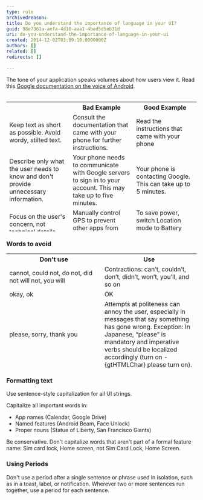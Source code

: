 ```yaml
---
type: rule
archivedreason: 
title: Do you understand the importance of language in your UI?
guid: 98e7361a-aefa-4d10-aaa1-4bed5d5eb31d
uri: do-you-understand-the-importance-of-language-in-your-ui
created: 2014-12-02T03:09:10.0000000Z
authors: []
related: []
redirects: []

---
```



The tone of your application speaks volumes about how users view it. Read this <a href="http&#58;//developer.android.com/design/patterns/help.html">Google documentation on the voice of Android</a>.
<br><excerpt class='endintro'></excerpt><br>
<table width="670" height="342" class="ssw15-rteTable-default " cellspacing="0"><tbody><tr class="ssw15-rteTableHeaderRow-default"><th class="ssw15-rteTableHeaderEvenCol-default" style="width&#58;33.33%;">​</th><th class="ssw15-rteTableHeaderOddCol-default" style="width&#58;33.33%;">​Bad Example</th><th class="ssw15-rteTableHeaderEvenCol-default" style="width&#58;33.33%;">​Good Example</th></tr><tr class="ssw15-rteTableOddRow-default"><td class="ssw15-rteTableEvenCol-default">Keep text as short as possible. Avoid wordy, stilted text​.</td><td class="ssw15-rteTableOddCol-default">Consult the documentation that came with your phone for further instructions.​</td><td class="ssw15-rteTableEvenCol-default">Read the instructions that came with your phone</td></tr><tr class="ssw15-rteTableEvenRow-default"><td class="ssw15-rteTableEvenCol-default">Describe only what the user needs to know and don't provide unnecessary information.</td><td class="ssw15-rteTableOddCol-default">​Your phone needs to communicate with Google servers to sign in to your account. This may take up to five minutes.</td><td class="ssw15-rteTableEvenCol-default">​Your phone is contacting Google. This can take up to 5 minutes.</td></tr><tr class="ssw15-rteTableOddRow-default"><td class="ssw15-rteTableEvenCol-default">​Focus on the user's concern, not technical details</td><td class="ssw15-rteTableOddCol-default">Manually control GPS to prevent other apps from using it.</td><td class="ssw15-rteTableEvenCol-default">​To save power, switch Location mode to Battery saving</td></tr><tr class="ssw15-rteTableEvenRow-default"><td class="ssw15-rteTableEvenCol-default">​Put the most important thing first</td><td class="ssw15-rteTableOddCol-default">​77 other people +1’d this, including Larry Page</td><td class="ssw15-rteTableEvenCol-default">Larry Page and 76 others +1’d this​</td></tr><tr class="ssw15-rteTableOddRow-default"><td class="ssw15-rteTableEvenCol-default">​Put the user's goal first</td><td class="ssw15-rteTableOddCol-default">Touch Next to complete setup using a Wi-Fi connection​</td><td class="ssw15-rteTableEvenCol-default">To finish setup using Wi-Fi, touch Next​</td></tr><tr class="ssw15-rteTableEvenRow-default"><td class="ssw15-rteTableEvenCol-default">Avoid being confusing or annoying​</td><td class="ssw15-rteTableOddCol-default">​Sorry! Activity MyAppActivity (in application MyApp) is not responding.</td><td class="ssw15-rteTableEvenCol-default">MyApp isn’t responding. Do you want to close it?​</td></tr></tbody></table><h3 class="ssw15-rteElement-H3">Words to avoid</h3><table width="670" height="302" class="ssw15-rteTable-default" cellspacing="0"><tbody><tr class="ssw15-rteTableHeaderRow-default"><th class="ssw15-rteTableHeaderEvenCol-default" style="width&#58;50%;">Don't use​</th><th class="ssw15-rteTableHeaderOddCol-default" style="width&#58;50%;">​Use</th></tr><tr class="ssw15-rteTableOddRow-default"><td class="ssw15-rteTableEvenCol-default">​cannot, could not, do not, did not will not, you will</td><td class="ssw15-rteTableOddCol-default">​Contractions&#58; can’t, couldn’t, don’t, didn’t, won’t, you’ll, and so on</td></tr><tr class="ssw15-rteTableEvenRow-default"><td class="ssw15-rteTableEvenCol-default">​okay, ok</td><td class="ssw15-rteTableOddCol-default">​O​K</td></tr><tr class="ssw15-rteTableOddRow-default"><td class="ssw15-rteTableEvenCol-default">​please, sorry, thank you</td><td class="ssw15-rteTableOddCol-default">Attempts at politeness can annoy the user, especially in messages that say something has gone wrong. Exception&#58; In Japanese, “please” is mandatory and imperative verbs should be localized accordingly (turn on -{gtHTMLChar} please turn on).​</td></tr><tr class="ssw15-rteTableEvenRow-default"><td class="ssw15-rteTableEvenCol-default">fail, failed, negative language​</td><td class="ssw15-rteTableOddCol-default">​In general, use positive phrasing (for example, “do” rather than “don’t,” except in cases such as “Don’t show again,” “Can’t connect,” and so on.) </td></tr><tr class="ssw15-rteTableOddRow-default"><td class="ssw15-rteTableEvenCol-default">me, I, my, mine​</td><td class="ssw15-rteTableOddCol-default">​you, your, yours</td></tr><tr class="ssw15-rteTableEvenRow-default"><td class="ssw15-rteTableEvenCol-default">Are you sure? Warning!​</td><td class="ssw15-rteTableOddCol-default">Tell user the consequence instead, for example, &quot;You’ll lose all photos and media&quot;​</td></tr></tbody></table><h3 class="ssw15-rteElement-H3">Formatting text</h3><p>Use sentence-style capitalization for all UI strings.</p><p>Capitalize all important words in&#58;</p><ul><li>App names (Calendar, Google Drive)</li><li>Named features (Android Beam, Face Unlock)</li><li>Proper nouns (Statue of Liberty, San Francisco Giants)</li></ul><p>Be conservative. Don't capitalize words that aren't part of a formal feature name&#58; Sim card lock, Home screen, not Sim Card Lock, Home Screen.</p><h3 class="ssw15-rteElement-H3">Using Periods </h3><p>Don't use a period after a single sentence or phrase used in isolation, such as in a toast, label, or notification. Wherever two or more sentences run together, use a period for each sentence.</p>



